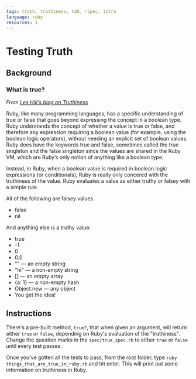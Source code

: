 ```yaml
---
tags: truth, truthiness, tdd, rspec, intro
language: ruby
resources: 1
---
```


# Testing Truth

## Background

### What is true?

_From [Les Hill's blog on Truthiness](http://blog.leshill.org/blog/2012/03/25/a-question-of-truth.html)_

Ruby, like many programming languages, has a specific understanding of true or false that goes beyond expressing the concept in a boolean type. Ruby understands the concept of whether a value is true or false, and therefore any expression requiring a boolean value (for example, using the boolean logic operators), without needing an explicit set of boolean values. Ruby does have the keywords true and false, sometimes called the true singleton and the false singleton since the values are shared in the Ruby VM, which are Ruby’s only notion of anything like a boolean type.

Instead, in Ruby, when a boolean value is required in boolean logic expressions (or conditionals), Ruby is really only concered with the truthiness of the value. Ruby evaluates a value as either truthy or falsey with a simple rule.

All of the following are falsey values.

* false
* nil

And anything else is a truthy value:

* true
* -1
* 0
* 0.0
* "" — an empty string
* "hi" — a non-empty string
* [] — an empty array
* {a: 1} — a non-empty hash
* Object.new — any object
* You get the idea!

## Instructions

There's a pre-built method, `true?`, that when given an argument, will return either `true` or `false`, depending on Ruby's evaluation of the "truthiness". Change the question marks in the `spec/true_spec.rb` to either `true` or `false` until every test passes.

Once you've gotten all the tests to pass, from the root folder, type  `ruby things_that_are_true_in_ruby.rb` and hit enter. This will print out some information on truthiness in Ruby.

